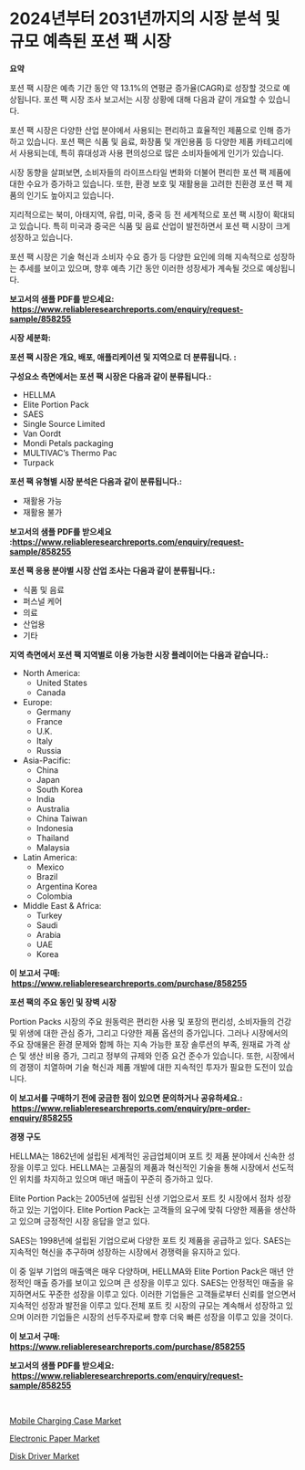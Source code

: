 <p><h1>2024년부터 2031년까지의 시장 분석 및 규모 예측된 포션 팩 시장</h1></p><p><strong>요약</strong></p>
<p><p>포션 팩 시장은 예측 기간 동안 약 13.1%의 연평균 증가율(CAGR)로 성장할 것으로 예상됩니다. 포션 팩 시장 조사 보고서는 시장 상황에 대해 다음과 같이 개요할 수 있습니다.</p><p>포션 팩 시장은 다양한 산업 분야에서 사용되는 편리하고 효율적인 제품으로 인해 증가하고 있습니다. 포션 팩은 식품 및 음료, 화장품 및 개인용품 등 다양한 제품 카테고리에서 사용되는데, 특히 휴대성과 사용 편의성으로 많은 소비자들에게 인기가 있습니다.</p><p>시장 동향을 살펴보면, 소비자들의 라이프스타일 변화와 더불어 편리한 포션 팩 제품에 대한 수요가 증가하고 있습니다. 또한, 환경 보호 및 재활용을 고려한 친환경 포션 팩 제품의 인기도 높아지고 있습니다.</p><p>지리적으로는 북미, 아태지역, 유럽, 미국, 중국 등 전 세계적으로 포션 팩 시장이 확대되고 있습니다. 특히 미국과 중국은 식품 및 음료 산업이 발전하면서 포션 팩 시장이 크게 성장하고 있습니다.</p><p>포션 팩 시장은 기술 혁신과 소비자 수요 증가 등 다양한 요인에 의해 지속적으로 성장하는 추세를 보이고 있으며, 향후 예측 기간 동안 이러한 성장세가 계속될 것으로 예상됩니다.</p></p>
<p><strong>보고서의 샘플 PDF를 받으세요: &nbsp;<a href="https://www.reliableresearchreports.com/enquiry/request-sample/858255">https://www.reliableresearchreports.com/enquiry/request-sample/858255</a></strong></p>
<p><strong>시장 세분화:</strong></p>
<p><strong> 포션 팩 시장은 개요, 배포, 애플리케이션 및 지역으로 더 분류됩니다. :</strong></p>
<p><strong>구성요소 측면에서는 포션 팩 시장은 다음과 같이 분류됩니다.:</strong></p>
<p><ul><li>HELLMA</li><li>Elite Portion Pack</li><li>SAES</li><li>Single Source Limited</li><li>Van Oordt</li><li>Mondi Petals packaging</li><li>MULTIVAC’s Thermo Pac</li><li>Turpack</li></ul></p>
<p><strong> 포션 팩 유형별 시장 분석은 다음과 같이 분류됩니다.:</strong></p>
<p><ul><li>재활용 가능</li><li>재활용 불가</li></ul></p>
<p><strong>보고서의 샘플 PDF를 받으세요 :<a href="https://www.reliableresearchreports.com/enquiry/request-sample/858255">https://www.reliableresearchreports.com/enquiry/request-sample/858255</a></strong></p>
<p><strong> 포션 팩 응용 분야별 시장 산업 조사는 다음과 같이 분류됩니다.:</strong></p>
<p><ul><li>식품 및 음료</li><li>퍼스널 케어</li><li>의료</li><li>산업용</li><li>기타</li></ul></p>
<p><strong>지역 측면에서 포션 팩 지역별로 이용 가능한 시장 플레이어는 다음과 같습니다.:</strong></p>
<p><ul>
    <li>
        North America:
        <ul>
            <li>United States</li>
            <li>Canada</li>
        </ul>
    </li>
    <li>
        Europe:
        <ul>
            <li>Germany</li>
            <li>France</li>
            <li>U.K.</li>
            <li>Italy</li>
            <li>Russia</li>
        </ul>
    </li>
    <li>
        Asia-Pacific:
        <ul>
            <li>China</li>
            <li>Japan</li>
            <li>South Korea</li>
            <li>India</li>
            <li>Australia</li>
            <li>China Taiwan</li>
            <li>Indonesia</li>
            <li>Thailand</li>
            <li>Malaysia</li>
        </ul>
    </li>
    <li>
        Latin America:
        <ul>
            <li>Mexico</li>
            <li>Brazil</li>
            <li>Argentina Korea</li>
            <li>Colombia</li>
        </ul>
    </li>
    <li>
        Middle East & Africa:
        <ul>
            <li>Turkey</li>
            <li>Saudi</li>
            <li>Arabia</li>
            <li>UAE</li>
            <li>Korea</li>
        </ul>
    </li>
    </ul></p>
<p><strong>이 보고서 구매: &nbsp;<a href="https://www.reliableresearchreports.com/purchase/858255">https://www.reliableresearchreports.com/purchase/858255</a></strong></p>
<p><strong>포션 팩의 주요 동인 및 장벽 시장</strong></p>
<p><p>Portion Packs 시장의 주요 원동력은 편리한 사용 및 포장의 편리성, 소비자들의 건강 및 위생에 대한 관심 증가, 그리고 다양한 제품 옵션의 증가입니다. 그러나 시장에서의 주요 장애물은 환경 문제와 함께 하는 지속 가능한 포장 솔루션의 부족, 원재료 가격 상슨 및 생산 비용 증가, 그리고 정부의 규제와 인증 요건 준수가 있습니다. 또한, 시장에서의 경쟁이 치열하며 기술 혁신과 제품 개발에 대한 지속적인 투자가 필요한 도전이 있습니다.</p></p>
<p><strong>이 보고서를 구매하기 전에 궁금한 점이 있으면 문의하거나 공유하세요.: &nbsp;<a href="https://www.reliableresearchreports.com/enquiry/pre-order-enquiry/858255">https://www.reliableresearchreports.com/enquiry/pre-order-enquiry/858255</a></strong></p>
<p><strong>경쟁 구도</strong></p>
<p><p>HELLMA는 1862년에 설립된 세계적인 공급업체이며 포트 킷 제품 분야에서 신속한 성장을 이루고 있다. HELLMA는 고품질의 제품과 혁신적인 기술을 통해 시장에서 선도적인 위치를 차지하고 있으며 매년 매출이 꾸준히 증가하고 있다.</p><p>Elite Portion Pack는 2005년에 설립된 신생 기업으로서 포트 킷 시장에서 점차 성장하고 있는 기업이다. Elite Portion Pack는 고객들의 요구에 맞춰 다양한 제품을 생산하고 있으며 긍정적인 시장 응답을 얻고 있다.</p><p>SAES는 1998년에 설립된 기업으로써 다양한 포트 킷 제품을 공급하고 있다. SAES는 지속적인 혁신을 추구하며 성장하는 시장에서 경쟁력을 유지하고 있다.</p><p>이 중 일부 기업의 매출액은 매우 다양하며, HELLMA와 Elite Portion Pack은 매년 안정적인 매출 증가를 보이고 있으며 큰 성장을 이루고 있다. SAES는 안정적인 매출을 유지하면서도 꾸준한 성장을 이루고 있다. 이러한 기업들은 고객들로부터 신뢰를 얻으면서 지속적인 성장과 발전을 이루고 있다.전체 포트 킷 시장의 규모는 계속해서 성장하고 있으며 이러한 기업들은 시장의 선두주자로써 향후 더욱 빠른 성장을 이루고 있을 것이다.</p></p>
<p><strong>이 보고서 구매: &nbsp; <a href="https://www.reliableresearchreports.com/purchase/858255">https://www.reliableresearchreports.com/purchase/858255</a></strong></p>
<p><strong>보고서의 샘플 PDF를 받으세요: &nbsp;<a href="https://www.reliableresearchreports.com/enquiry/request-sample/858255">https://www.reliableresearchreports.com/enquiry/request-sample/858255</a></strong><strong></strong></p>
<p>&nbsp;</p>
<p><p><a href="https://github.com/kufem1/Market-Research-Report-List-2/blob/main/mobile-charging-case-market.md">Mobile Charging Case Market</a></p><p><a href="https://github.com/RichRobinson5/Market-Research-Report-List-4/blob/main/electronic-paper-market.md">Electronic Paper Market</a></p><p><a href="https://github.com/singletonthaxterkelliehr2df/Market-Research-Report-List-1/blob/main/disk-driver-market.md">Disk Driver Market</a></p></p>